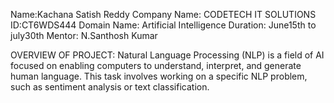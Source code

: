 Name:Kachana Satish Reddy
Company Name: CODETECH IT SOLUTIONS
ID:CT6WDS444
Domain Name: Artificial Intelligence
Duration: June15th to july30th
Mentor: N.Santhosh Kumar


OVERVIEW OF PROJECT:
          Natural Language Processing (NLP) is a field of AI focused on enabling
          computers to understand, interpret, and generate human language. This
         task involves working on a specific NLP problem, such as sentiment
        analysis or text classification.
